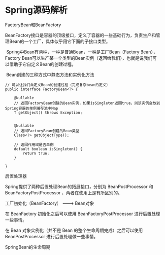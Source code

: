 # Spring源码解析

FactoryBean和BeanFactory

​	BeanFactory接口是容器的顶级接口，定义了容器的一些基础行为，负责生产和管理Bean的一个工厂，具体似乎用它下面的子接口类型。

​	Spring中Bean有两种，一种是普通Bean，一种是工厂Bean（Factory Bean），Factory Bean可以生产某一个类型的Bean实例（返回给我们），也就是说我们可以借助于它自定义Bean的创建过程。

​	Bean创建的三种方式中静态方法和实例化方法

~~~
// 可以让我们自定义Bean的创建过程（完成复杂bean的定义）
public interface FactoryBean<T> {

	@Nullable
	// 返回FactoryBean创建的Bean实例，如果isSingleton返回true，则该实例会放到Spring容器的单例缓存池中Map
	T getObject() throws Exception;


	@Nullable
	// 返回FactoryBean创建的Bean类型
	Class<?> getObjectType();

	// 返回作用域是否单例
	default boolean isSingleton() {
		return true;
	}

}

~~~

后置处理器

Spring提供了两种后置处理Bean的拓展接口，分别为 BeanPostProcessor 和 BeanFactoryPostProcessor ，两者在使用上是有所区别的。

工厂初始化（BeanFactory） --->  Bean对象

在 BeanFactory 初始化之后可以使用 BeanFactoryPostProcessor 进行后置处理一些事情。

在 Bean 对象实例化（并不是 Bean 的整个生命周期完成）之后可以使用 BeanPostProcessor 进行后置处理做一些事情。



SpringBean的生命周期
